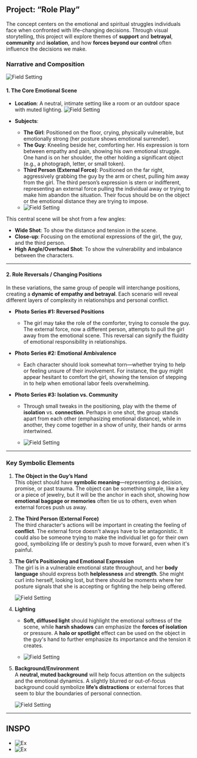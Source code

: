 ## Project: **“Role Play”**

The concept centers on the emotional and spiritual struggles individuals face when confronted with life-changing decisions. Through visual storytelling, this project will explore themes of **support** and **betrayal**, **community** and **isolation**, and how **forces beyond our control** often influence the decisions we make.

### Narrative and Composition

![Field Setting](./sources/images/champ.JPG)

#### **1. The Core Emotional Scene**  

- **Location**: A neutral, intimate setting like a room or an outdoor space with muted lighting.
![Field Setting](./sources/images/champ.JPG)

- **Subjects**:
  - **The Girl**: Positioned on the floor, crying, physically vulnerable, but emotionally strong (her posture shows emotional surrender).
  - **The Guy**: Kneeling beside her, comforting her. His expression is torn between empathy and pain, showing his own emotional struggle. One hand is on her shoulder, the other holding a significant object (e.g., a photograph, letter, or small token).
  - **Third Person (External Force)**: Positioned on the far right, aggressively grabbing the guy by the arm or chest, pulling him away from the girl. The third person’s expression is stern or indifferent, representing an external force pulling the individual away or trying to make him abandon the situation. Their focus should be on the object or the emotional distance they are trying to impose.
  - ![Field Setting](./sources/images/champ.JPG)

This central scene will be shot from a few angles:
- **Wide Shot**: To show the distance and tension in the scene.
- **Close-up**: Focusing on the emotional expressions of the girl, the guy, and the third person.
- **High Angle/Overhead Shot**: To show the vulnerability and imbalance between the characters.

---


#### **2. Role Reversals / Changing Positions**  
In these variations, the same group of people will interchange positions, creating a **dynamic of empathy and betrayal**. Each scenario will reveal different layers of complexity in relationships and personal conflict.

- **Photo Series #1: Reversed Positions**  
  - The girl may take the role of the comforter, trying to console the guy. The external force, now a different person, attempts to pull the girl away from the emotional scene. This reversal can signify the fluidity of emotional responsibility in relationships.

- **Photo Series #2: Emotional Ambivalence**  
  - Each character should look somewhat torn—whether trying to help or feeling unsure of their involvement. For instance, the guy might appear hesitant to comfort the girl, showing the tension of stepping in to help when emotional labor feels overwhelming.

- **Photo Series #3: Isolation vs. Community**  
  - Through small tweaks in the positioning, play with the theme of **isolation** vs. **connection**. Perhaps in one shot, the group stands apart from each other (emphasizing emotional distance), while in another, they come together in a show of unity, their hands or arms intertwined.
 
  - ![Field Setting](./sources/images/champ.JPG)

---

### Key Symbolic Elements

1. **The Object in the Guy’s Hand**  
   This object should have **symbolic meaning**—representing a decision, promise, or past trauma. The object can be something simple, like a key or a piece of jewelry, but it will be the anchor in each shot, showing how **emotional baggage or memories** often tie us to others, even when external forces push us away.

2. **The Third Person (External Force)**  
   The third character's actions will be important in creating the feeling of **conflict**. The external force doesn't always have to be antagonistic. It could also be someone trying to make the individual let go for their own good, symbolizing life or destiny’s push to move forward, even when it's painful.

3. **The Girl’s Positioning and Emotional Expression**  
   The girl is in a vulnerable emotional state throughout, and her **body language** should express both **helplessness** and **strength**. She might curl into herself, looking lost, but there should be moments where her posture signals that she is accepting or fighting the help being offered.

   ![Field Setting](./sources/images/champ.JPG)

5. **Lighting**  
   - **Soft, diffused light** should highlight the emotional softness of the scene, while **harsh shadows** can emphasize the **forces of isolation** or pressure. A **halo or spotlight** effect can be used on the object in the guy's hand to further emphasize its importance and the tension it creates.
  
   - ![Field Setting](./sources/images/champ.JPG)

6. **Background/Environment**  
   A **neutral, muted background** will help focus attention on the subjects and the emotional dynamics. A slightly blurred or out-of-focus background could symbolize **life’s distractions** or external forces that seem to blur the boundaries of personal connection.

   ![Field Setting](./sources/images/champ.JPG)

---


## INSPO

  - ![Ex](./sources/images/ex1.JPG)
  - ![Ex](./sources/images/ex2.JPG)






